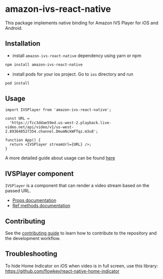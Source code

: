 # amazon-ivs-react-native

This package implements native binding for Amazon IVS Player for iOS and Android.

## Installation

- install `amazon-ivs-react-native` dependency using yarn or npm

```sh
npm install amazon-ivs-react-native
```

- install pods for your ios project. Go to `ios` directory and run

```sh
pod install
```

## Usage

```tsx
import IVSPlayer from 'amazon-ivs-react-native';

const URL =
  'https://fcc3ddae59ed.us-west-2.playback.live-video.net/api/video/v1/us-west-2.893648527354.channel.DmumNckWFTqz.m3u8';

function App() {
  return <IVSPlayer streamUrl={URL} />;
}
```

A more detailed guide about usage can be found [here](./docs/usage-guide.md)

## IVSPlayer component

`IVSPlayer` is a component that can render a video stream based on the passed URL.

- [Props documentation](./docs/ivs-player-reference.md#props)
- [Ref methods documentation](./docs/ivs-player-reference.md#ref-methods)

## Contributing

See the [contributing guide](CONTRIBUTING.md) to learn how to contribute to the repository and the development workflow.

## Troubleshooting

To hide Home Indicator on iOS when video is in full screen, use this library:
https://github.com/flowkey/react-native-home-indicator
